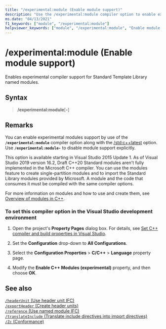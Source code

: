 ```yaml
---
title: "/experimental:module (Enable module support)"
description: "Use the /experimental:module compiler option to enable experimental compiler support for named modules."
ms.date: "04/13/2021"
f1_keywords: ["module", "/experimental:module"]
helpviewer_keywords: ["module", "/experimental:module", "Enable module support"]
---
```

# /experimental:module (Enable module support)

Enables experimental compiler support for Standard Template Library named modules.

## Syntax

> **/experimental:module**[**-**]

## Remarks

You can enable experimental modules support by use of the **`/experimental:module`** compiler option along with the [/std:c++latest](std-specify-language-standard-version.md) option. Use **`/experimental:module-`** to disable module support explicitly.

This option is available starting in Visual Studio 2015 Update 1. As of Visual Studio 2019 version 16.2, Draft C++20 Standard modules aren't fully implemented in the Microsoft C++ compiler. You can use the modules feature to create single-partition modules and to import the Standard Library modules provided by Microsoft. A module and the code that consumes it must be compiled with the same compiler options.

For more information on modules and how to use and create them, see [Overview of modules in C++](../../cpp/modules-cpp.md).

### To set this compiler option in the Visual Studio development environment

1. Open the project's **Property Pages** dialog box. For details, see [Set C++ compiler and build properties in Visual Studio](../working-with-project-properties.md).

1. Set the **Configuration** drop-down to **All Configurations**.

1. Select the **Configuration Properties** > **C/C++** > **Language** property page.

1. Modify the **Enable C++ Modules (experimental)** property, and then choose **OK**.

## See also

[`/headerUnit` (Use header unit IFC)](headerunit.md)\
[`/exportHeader` (Create header units)](module-exportheader.md)\
[`/reference` (Use named module IFC)](module-reference.md)\
[`/translateInclude` (Translate include directives into import directives)](translateinclude.md)\
[`/Zc` (Conformance)](zc-conformance.md)
